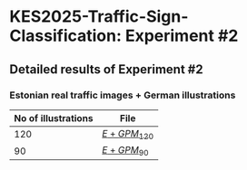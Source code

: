 # KES2025-Traffic-Sign-Classification: Experiment #2

## Detailed results of Experiment #2

### Estonian real traffic images + German illustrations

| No of illustrations | File |
|---------------------|------|
| 120                 | [$E+GPM_{120}$](./cm2_f_e_vd_mix_120.html) |
| 90                  | [$E+GPM_{90}$](./cm2_f_e_vd_mix_90.html)   |

